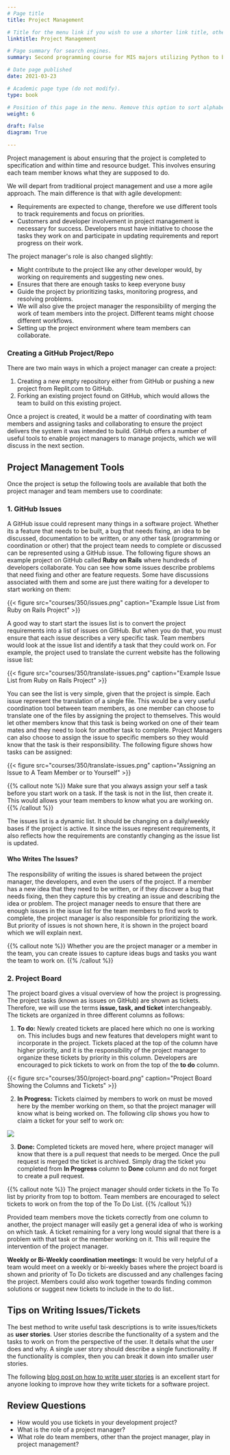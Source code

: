 ```yaml
---
# Page title
title: Project Management

# Title for the menu link if you wish to use a shorter link title, otherwise remove this option.
linktitle: Project Management

# Page summary for search engines.
summary: Second programming course for MIS majors utilizing Python to build data-driven business applications.

# Date page published
date: 2021-03-23

# Academic page type (do not modify).
type: book

# Position of this page in the menu. Remove this option to sort alphabetically.
weight: 6

draft: False
diagram: True

---
```


Project management is about ensuring that the project is completed to specification and within time and resource budget. This involves ensuring each team member knows what they are supposed to do.

We will depart from traditional project management and use a more agile approach. The main difference is that with agile development:
- Requirements are expected to change, therefore we use different tools to track requirements and focus on priorities.
- Customers and developer involvement in project management is necessary for success. Developers must have initiative to choose the tasks they work on and participate in updating requirements and report progress on their work. 

The project manager's role is also changed slightly:

- Might contribute to the project like any other developer would, by working on requirements and suggesting new ones.
- Ensures that there are enough tasks to keep everyone busy
- Guide the project by prioritizing tasks, monitoring progress, and resolving problems.
- We will also give the project manager the responsibility of merging the work of team members into the project. Different teams might choose different workflows.
- Setting up the project environment where team members can collaborate.

### Creating a GitHub Project/Repo

There are two main ways in which a project manager can create a project:

1. Creating a new empty repository either from GitHub or pushing a new project from Replit.com to GitHub.
2. Forking an existing project found on GitHub, which would allows the team to build on this existing project.

Once a project is created, it would be a matter of coordinating with team members and assigning tasks and collaborating to ensure the project delivers the system it was intended to build. GitHub offers a number of useful tools to enable project managers to manage projects, which we will discuss in the next section.

## Project Management Tools

Once the project is setup the following tools are available that both the project manager and team members use to coordinate:

### 1. GitHub Issues

A GitHub issue could represent many things in a software project. Whether its a feature that needs to be built, a bug that needs fixing, an idea to be discussed, documentation to be written, or any other task (programming or coordination or other) that the project team needs to complete or discussed can be represented using a GitHub issue. The following figure shows an example project on GitHub called **Ruby on Rails** where hundreds of developers collaborate. You can see how some issues describe problems that need fixing and other are feature requests. Some have discussions associated with them and some are just there waiting for a developer to start working on them:

{{< figure src="courses/350/issues.png" caption="Example Issue List from Ruby on Rails Project" >}}

A good way to start start the issues list is to convert the project requirements into a list of issues on GitHub. But when you do that, you must ensure that each issue describes a very specific task. Team members would look at the issue list and identify a task that they could work on. For example, the project used to translate the current website has the following issue list:

{{< figure src="courses/350/translate-issues.png" caption="Example Issue List from Ruby on Rails Project" >}}

You can see the list is very simple, given that the project is simple. Each issue represent the translation of a single file. This would be a very useful coordination tool between team members, as one member can choose to translate one of the files by assigning the project to themselves. This would let other members know that this task is being worked on one of their team mates and they need to look for another task to complete. Project Managers can also choose to assign the issue to specific members so they would know that the task is their responsibility. The following figure shows how tasks can be assigned:

{{< figure src="courses/350/translate-issues.png" caption="Assigning an Issue to A Team Member or to Yourself" >}}

{{% callout note %}}
Make sure that you always assign your self a task before you start work on a task. If the task is not in the list, then create it. This would allows your team members to know what you are working on.
{{% /callout %}}

The issues list is a dynamic list. It should be changing on a daily/weekly bases if the project is active. It since the issues represent requirements, it also reflects how the requirements are constantly changing as the issue list is updated.

#### Who Writes The Issues?

The responsibility of writing the issues is shared between the project manager, the developers, and even the users of the project. If a member has a new idea that they need to be written, or if they discover a bug that needs fixing, then they capture this by creating an issue and describing the idea or problem. The project manager needs to ensure that there are enough issues in the issue list for the team members to find work to complete, the project manager is also responsible for prioritizing the work. But priority of issues is not shown here, it is shown in the project board which we will explain next.

{{% callout note %}}
Whether you are the project manager or a member in the team, you can create issues to capture ideas bugs and tasks you want the team to work on. 
{{% /callout %}}

### 2. Project Board

The project board gives a visual overview of how the project is progressing. The project tasks (known as issues on GitHub) are shown as tickets. Therefore, we will use the terms **issue, task, and ticket** interchangeably. The tickets are organized in three different columns as follows:

1. **To do:** Newly created tickets are placed here which no one is working on. This includes bugs and new features that developers might want to incorporate in the project. Tickets placed at the top of the column have higher priority, and it is the responsibility of the project manager to organize these tickets by priority in this column. Developers are encouraged to pick tickets to work on from the top of the **to do** column.

{{< figure src="courses/350/project-board.png" caption="Project Board Showing the Columns and Tickets" >}}

2. **In Progress:** Tickets claimed by members to work on must be moved here by the member working on them, so that the project manager will know what is being worked on. The following clip shows you how to claim a ticket for your self to work on:

![](/gifs/claim-ticket.gif)


3. **Done:** Completed tickets are moved here, where project manager will know that there is a pull request that needs to be merged. Once the pull request is merged the ticket is archived. Simply drag the ticket you completed from **In Progress** column to **Done** column and do not forget to create a pull request.


{{% callout note %}}
The project manager should order tickets in the To To list by priority from top to bottom. Team members are encouraged to select tickets to work on from the top of the To Do List.
{{% /callout %}}

Provided team members move the tickets correctly from one column to another, the project manager will easily get a general idea of who is working on which task. A ticket remaining for a very long would signal that there is a problem with that task or the member working on it. This will require the intervention of the project manager.

**Weekly or Bi-Weekly coordination meetings:** It would be very helpful of a team would meet on a weekly or bi-weekly bases where the project board is shown and priority of To Do tickets are discussed and any challenges facing the project. Members could also work together towards finding common solutions or suggest new tickets to include in the to do list..

## Tips on Writing Issues/Tickets

The best method to write useful task descriptions is to write issues/tickets as **user stories**. User stories describe the functionality of a system and the tasks to work on from the perspective of the user. It details what the user does and why. A single user story should describe a single functionality. If the functionality is complex, then you can break it down into smaller user stories.

The following [blog post on how to write user stories](https://medium.com/innovation-machine/how-and-why-to-write-great-user-stories-f5a110668246) is an excellent start for anyone looking to improve how they write tickets for a software project.


## Review Questions

- How would you use tickets in your development project?
- What is the role of a project manager?
- What role do team members, other than the project manager, play in project management?